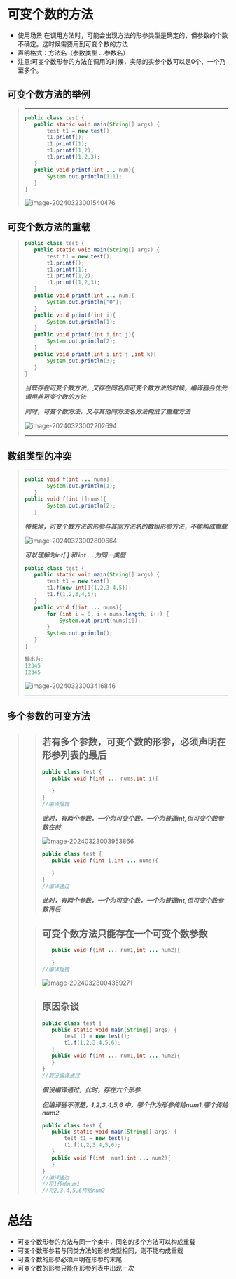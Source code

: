# 可变个数的方法
* 使用场景
在调用方法时，可能会出现方法的形参类型是确定的，但参数的个数不确定。这时候需要用到可变个数的方法
* 声明格式：方法名（参数类型 ...参数名）
* 注意:可变个数形参的方法在调用的时候，实际的实参个数可以是0个、一个乃至多个。

## 可变个数方法的举例

>----
>
>````java
>public class test {
>    public static void main(String[] args) {
>        test t1 = new test();
>        t1.printf();
>        t1.printf(1);
>        t1.printf(1,2);
>        t1.printf(1,2,3);
>    }
>    public void printf(int ... num){
>        System.out.println(111);
>    }
>}
>````
>
>![image-20240323001540476](C:\Users\27813\AppData\Roaming\Typora\typora-user-images\image-20240323001540476.png)

## 可变个数方法的重载

>````java
>public class test {
>    public static void main(String[] args) {
>        test t1 = new test();
>        t1.printf();
>        t1.printf(1);
>        t1.printf(1,2);
>        t1.printf(1,2,3);
>    }
>    public void printf(int ... num){
>        System.out.println("0");
>    }
>    public void printf(int i){
>        System.out.println(1);
>    }
>    public void printf(int i,int j){
>        System.out.println(2);
>    }
>    public void printf(int i,int j ,int k){
>        System.out.println(3);
>    }
>}
>````
>
>***当既存在可变个数方法，又存在同名非可变个数方法的时候，编译器会优先调用非可变个数的方法***
>
>***同时，可变个数方法，又与其他同方法名方法构成了重载方法***
>
>![image-20240323002202694](C:\Users\27813\AppData\Roaming\Typora\typora-user-images\image-20240323002202694.png)
>
>----

## 数组类型的冲突

>----
>
>````java
>public void f(int ... nums){
>        System.out.println(1);
>    }
>public void f(int []nums){
>        System.out.println(2);
>    }
>````
>
>***特殊地，可变个数方法的形参与其同方法名的数组形参方法，不能构成重载***
>
>![image-20240323002809664](C:\Users\27813\AppData\Roaming\Typora\typora-user-images\image-20240323002809664.png)
>
>***可以理解为int[ ]   和   int ... 为同一类型***
>
>````java
>public class test {
>    public static void main(String[] args) {
>        test t1 = new test();
>        t1.f(new int[]{1,2,3,4,5});
>        t1.f(1,2,3,4,5);
>    }
>    public void f(int ... nums){
>        for (int i = 0; i < nums.length; i++) {
>            System.out.print(nums[i]);
>        }
>        System.out.println();
>    }
>}
>
>输出为:    
>12345
>12345
>````
>
>![image-20240323003416846](C:\Users\27813\AppData\Roaming\Typora\typora-user-images\image-20240323003416846.png)
>
>----

## 多个参数的可变方法

>>## **若有多个参数，可变个数的形参，必须声明在形参列表的最后**
>>
>>````java
>>public class test {
>>    public void f(int ... nums,int i){
>>
>>    }
>>}
>>//编译报错
>>````
>>
>>***此时，有两个参数，一个为可变个数，一个为普通int,但可变个数参数在前***
>>
>>![image-20240323003953866](C:\Users\27813\AppData\Roaming\Typora\typora-user-images\image-20240323003953866.png)
>>
>>````java
>>public class test {
>>    public void f(int i,int ... nums){
>>
>>    }
>>}
>>//编译通过
>>````
>>
>>***此时，有两个参数，一个为可变个数，一个为普通Int,但可变个数参数再后***
>>
>>
>
>
>
>>## 可变个数方法只能存在一个可变个数参数
>>
>>````java
>>    public void f(int ... num1,int ... num2){
>>
>>    }
>>//编译报错
>>````
>>
>>![image-20240323004359271](C:\Users\27813\AppData\Roaming\Typora\typora-user-images\image-20240323004359271.png)
>
>>## 原因杂谈
>>
>>````java
>>public class test {
>>    public static void main(String[] args) {
>>        test t1 = new test();
>>        t1.f(1,2,3,4,5,6);
>>    }
>>    public void f(int ... num1,int ... num2){
>>    }
>>}
>>//假设编译通过
>>````
>>
>>***假设编译通过，此时，存在六个形参***
>>
>>***但编译器不清楚，1,2,3,4,5,6 中，哪个作为形参传给num1,哪个传给num2***
>>
>>````java
>>public class test {
>>    public static void main(String[] args) {
>>        test t1 = new test();
>>        t1.f(1,2,3,4,5,6);
>>    }
>>    public void f(int  num1,int ... num2){
>>    }
>>}
>>//编译通过
>>//将1传给num1
>>//将2,3,4,5,6传给num2
>>````

# 总结

* 可变个数形参的方法与同一个类中，同名的多个方法可以构成重载
* 可变个数形参若与同类方法的形参类型相同，则不能构成重载
* 可变个数的形参必须声明在形参的末尾
* 可变个数的形参只能在形参列表中出现一次